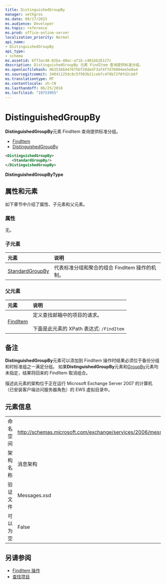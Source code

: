 ```yaml
---
title: DistinguishedGroupBy
manager: sethgros
ms.date: 09/17/2015
ms.audience: Developer
ms.topic: reference
ms.prod: office-online-server
localization_priority: Normal
api_name:
- DistinguishedGroupBy
api_type:
- schema
ms.assetid: 6ff3ac48-02ba-40ec-a71b-c401bb2b127c
description: DistinguishedGroupBy 元素 FindItem 查询提供标准分组。
ms.openlocfilehash: 0635366447675bf28dedf3af4f7d76094ee5e0a4
ms.sourcegitcommit: 34041125dc8c5f993b21cebfc4f8b72f0fd2cb6f
ms.translationtype: MT
ms.contentlocale: zh-CN
ms.lasthandoff: 06/25/2018
ms.locfileid: "19753955"
---
```

# <a name="distinguishedgroupby"></a>DistinguishedGroupBy

**DistinguishedGroupBy**元素 FindItem 查询提供标准分组。 
  
- [FindItem](finditem.md) 
- [DistinguishedGroupBy](distinguishedgroupby.md)
  
```xml
<DistinguishedGroupBy>
   <StandardGroupBy/>
</DistinguishedGroupBy>
```

 **DistinguishedGroupByType**
## <a name="attributes-and-elements"></a>属性和元素

如下章节中介绍了属性、子元素和父元素。
  
### <a name="attributes"></a>属性

无。
  
### <a name="child-elements"></a>子元素

|**元素**|**说明**|
|:-----|:-----|
|[StandardGroupBy](standardgroupby.md) <br/> |代表标准分组和聚合的组合 FindItem 操作的机制。  <br/> |
   
### <a name="parent-elements"></a>父元素

|**元素**|**说明**|
|:-----|:-----|
|[FindItem](finditem.md) <br/> |定义查找邮箱中的项目的请求。<br/><br/>下面是此元素的 XPath 表达式:  `/FindItem` <br/> |
   
## <a name="remarks"></a>备注

**DistinguishedGroupBy**元素可以添加到 FindItem 操作时结果必须位于备份分组和时标准组之一满足分组。 如果**DistinguishedGroupBy**元素和[GroupBy](groupby.md)元素均未指定，结果将回来的 FindItem 取消组合。 
  
描述此元素的架构位于正在运行 Microsoft Exchange Server 2007 的计算机（已安装客户端访问服务器角色）的 EWS 虚拟目录中。
  
## <a name="element-information"></a>元素信息

|||
|:-----|:-----|
|命名空间  <br/> |http://schemas.microsoft.com/exchange/services/2006/messages  <br/> |
|架构名称  <br/> |消息架构  <br/> |
|验证文件  <br/> |Messages.xsd  <br/> |
|可以为空  <br/> |False  <br/> |
   
## <a name="see-also"></a>另请参阅

- [FindItem 操作](finditem-operation.md)
- [查找项目](http://msdn.microsoft.com/library/63af1f9c-464b-4fca-9ae3-3d60f24ca93c%28Office.15%29.aspx)

